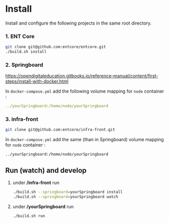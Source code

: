 # Install

Install and configure the following projects in the same root directory.

### 1. ENT Core

```bash
git clone git@github.com:entcore/entcore.git
./build.sh install
```

### 2. Springboard

https://opendigitaleducation.gitbooks.io/reference-manual/content/first-steps/install-with-docker.html

In `docker-compose.yml` add the following volume mapping for `node` container :

```yml
../yourSpringboard:/home/node/yourSpringboard
```

### 3. infra-front

```bash
git clone git@github.com:entcore/infra-front.git
```

In `docker-compose.yml` add the same (than in Springboard) volume mapping for `node` container :

```bash
../yourSpringboard:/home/node/yourSpringboard
```

## Run (watch) and develop

1. under **/infra-front** run
    ```bash
    ./build.sh --springboard=yourSpringboard install
    ./build.sh --springboard=yourSpringboard watch
    ```

2. under **/yourSpringboard** run
    ```bash
    ./build.sh run
    ```
